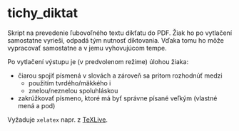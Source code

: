 # tichy_diktat

Skript na prevedenie ľubovoľného textu dikťatu do PDF. Žiak ho po vytlačení samostatne vyrieši, odpadá tým nutnosť diktovania. Vďaka tomu ho môže vypracovať samostatne a v jemu vyhovujúcom tempe.

Po vytlačení výstupu je (v predvolenom režime) úlohou žiaka:
 - čiarou spojiť písmená v slovách a zároveň sa pritom rozhodnúť medzi
    - použitím tvrdého/mäkkého i
    - znelou/neznelou spoluhláskou
 - zakrúžkovať písmeno, ktoré má byť správne písané veľkým (vlastné mená a pod)

Vyžaduje `xelatex` napr. z [TeXLive](https://tug.org/texlive/).
